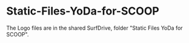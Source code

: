 # Static-Files-YoDa-for-SCOOP
The Logo files are in the shared SurfDrive, folder "Static Files YoDa for SCOOP".
